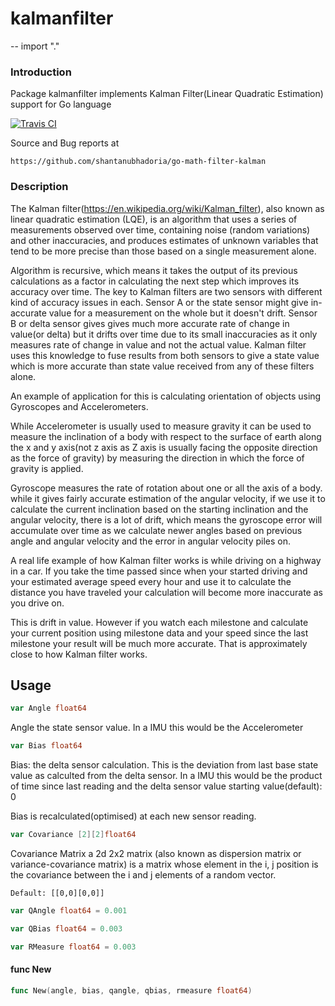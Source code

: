 # kalmanfilter
--
    import "."

### Introduction

Package kalmanfilter implements Kalman Filter(Linear Quadratic Estimation)
support for Go language

[![Travis
CI](https://img.shields.io/travis/shantanubhadoria/go-kalmanfilter.svg?style=flat-square)](https://travis-ci.org/shantanubhadoria/go-kalmanfilter)

Source and Bug reports at

    https://github.com/shantanubhadoria/go-math-filter-kalman


### Description

The Kalman filter(https://en.wikipedia.org/wiki/Kalman_filter), also known as
linear quadratic estimation (LQE), is an algorithm that uses a series of
measurements observed over time, containing noise (random variations) and other
inaccuracies, and produces estimates of unknown variables that tend to be more
precise than those based on a single measurement alone.

Algorithm is recursive, which means it takes the output of its previous
calculations as a factor in calculating the next step which improves its
accuracy over time. The key to Kalman filters are two sensors with different
kind of accuracy issues in each. Sensor A or the state sensor might give
in-accurate value for a measurement on the whole but it doesn't drift. Sensor B
or delta sensor gives gives much more accurate rate of change in value(or delta)
but it drifts over time due to its small inaccuracies as it only measures rate
of change in value and not the actual value. Kalman filter uses this knowledge
to fuse results from both sensors to give a state value which is more accurate
than state value received from any of these filters alone.

An example of application for this is calculating orientation of objects using
Gyroscopes and Accelerometers.

While Accelerometer is usually used to measure gravity it can be used to measure
the inclination of a body with respect to the surface of earth along the x and y
axis(not z axis as Z axis is usually facing the opposite direction as the force
of gravity) by measuring the direction in which the force of gravity is applied.

Gyroscope measures the rate of rotation about one or all the axis of a body.
while it gives fairly accurate estimation of the angular velocity, if we use it
to calculate the current inclination based on the starting inclination and the
angular velocity, there is a lot of drift, which means the gyroscope error will
accumulate over time as we calculate newer angles based on previous angle and
angular velocity and the error in angular velocity piles on.

A real life example of how Kalman filter works is while driving on a highway in
a car. If you take the time passed since when your started driving and your
estimated average speed every hour and use it to calculate the distance you have
traveled your calculation will become more inaccurate as you drive on.

This is drift in value. However if you watch each milestone and calculate your
current position using milestone data and your speed since the last milestone
your result will be much more accurate. That is approximately close to how
Kalman filter works.

## Usage

```go
var Angle float64
```
Angle the state sensor value. In a IMU this would be the Accelerometer

```go
var Bias float64
```
Bias: the delta sensor calculation. This is the deviation from last base state
value as calculted from the delta sensor. In a IMU this would be the product of
time since last reading and the delta sensor value starting value(default): 0

Bias is recalculated(optimised) at each new sensor reading.

```go
var Covariance [2][2]float64
```
Covariance Matrix a 2d 2x2 matrix (also known as dispersion matrix or
variance-covariance matrix) is a matrix whose element in the i, j position is
the covariance between the i and j elements of a random vector.

    Default: [[0,0][0,0]]

```go
var QAngle float64 = 0.001
```

```go
var QBias float64 = 0.003
```

```go
var RMeasure float64 = 0.003
```

#### func  New

```go
func New(angle, bias, qangle, qbias, rmeasure float64)
```
